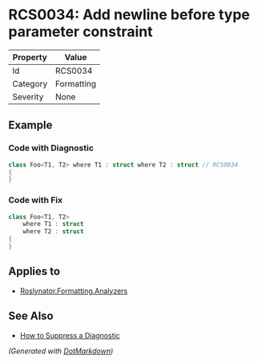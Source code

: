 # RCS0034: Add newline before type parameter constraint

| Property | Value      |
| -------- | ---------- |
| Id       | RCS0034    |
| Category | Formatting |
| Severity | None       |

## Example

### Code with Diagnostic

```csharp
class Foo<T1, T2> where T1 : struct where T2 : struct // RCS0034
{
}
```

### Code with Fix

```csharp
class Foo<T1, T2>
    where T1 : struct
    where T2 : struct
{
}
```

## Applies to

* [Roslynator.Formatting.Analyzers](https://www.nuget.org/packages/Roslynator.Formatting.Analyzers)

## See Also

* [How to Suppress a Diagnostic](../HowToConfigureAnalyzers.md#how-to-suppress-a-diagnostic)


*\(Generated with [DotMarkdown](http://github.com/JosefPihrt/DotMarkdown)\)*